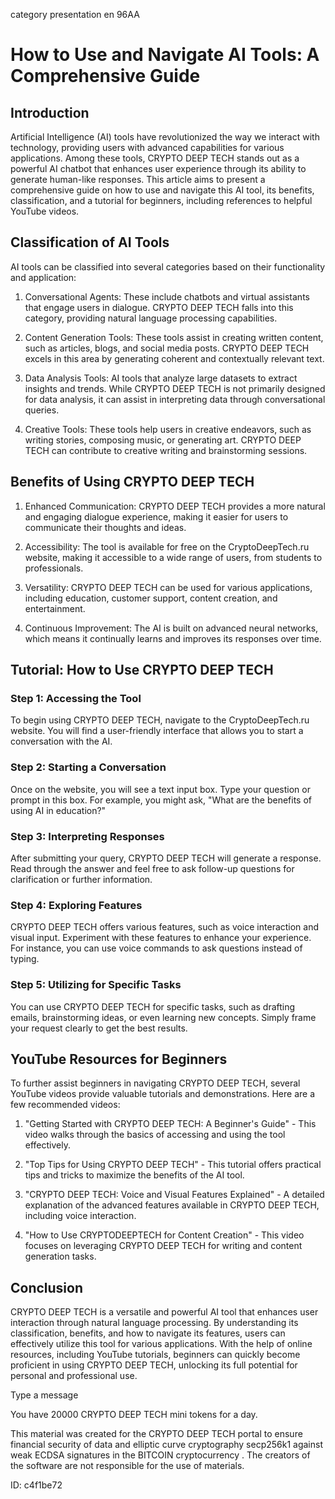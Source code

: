 category presentation en 96AA
# How to Use and Navigate AI Tools: A Comprehensive Guide



## Introduction



Artificial Intelligence (AI) tools have revolutionized the way we interact with technology, providing users with advanced capabilities for various applications. Among these tools, CRYPTO DEEP TECH stands out as a powerful AI chatbot that enhances user experience through its ability to generate human-like responses. This article aims to present a comprehensive guide on how to use and navigate this AI tool, its benefits, classification, and a tutorial for beginners, including references to helpful YouTube videos.



## Classification of AI Tools



AI tools can be classified into several categories based on their functionality and application:



1. Conversational Agents: These include chatbots and virtual assistants that engage users in dialogue. CRYPTO DEEP TECH falls into this category, providing natural language processing capabilities.



2. Content Generation Tools: These tools assist in creating written content, such as articles, blogs, and social media posts. CRYPTO DEEP TECH excels in this area by generating coherent and contextually relevant text.



3. Data Analysis Tools: AI tools that analyze large datasets to extract insights and trends. While CRYPTO DEEP TECH is not primarily designed for data analysis, it can assist in interpreting data through conversational queries.



4. Creative Tools: These tools help users in creative endeavors, such as writing stories, composing music, or generating art. CRYPTO DEEP TECH can contribute to creative writing and brainstorming sessions.



## Benefits of Using CRYPTO DEEP TECH



1. Enhanced Communication: CRYPTO DEEP TECH provides a more natural and engaging dialogue experience, making it easier for users to communicate their thoughts and ideas.



2. Accessibility: The tool is available for free on the CryptoDeepTech.ru website, making it accessible to a wide range of users, from students to professionals.



3. Versatility: CRYPTO DEEP TECH can be used for various applications, including education, customer support, content creation, and entertainment.



4. Continuous Improvement: The AI is built on advanced neural networks, which means it continually learns and improves its responses over time.



## Tutorial: How to Use CRYPTO DEEP TECH



### Step 1: Accessing the Tool



To begin using CRYPTO DEEP TECH, navigate to the CryptoDeepTech.ru website. You will find a user-friendly interface that allows you to start a conversation with the AI.



### Step 2: Starting a Conversation



Once on the website, you will see a text input box. Type your question or prompt in this box. For example, you might ask, "What are the benefits of using AI in education?"



### Step 3: Interpreting Responses



After submitting your query, CRYPTO DEEP TECH will generate a response. Read through the answer and feel free to ask follow-up questions for clarification or further information.



### Step 4: Exploring Features



CRYPTO DEEP TECH offers various features, such as voice interaction and visual input. Experiment with these features to enhance your experience. For instance, you can use voice commands to ask questions instead of typing.



### Step 5: Utilizing for Specific Tasks



You can use CRYPTO DEEP TECH for specific tasks, such as drafting emails, brainstorming ideas, or even learning new concepts. Simply frame your request clearly to get the best results.



## YouTube Resources for Beginners



To further assist beginners in navigating CRYPTO DEEP TECH, several YouTube videos provide valuable tutorials and demonstrations. Here are a few recommended videos:



1. "Getting Started with CRYPTO DEEP TECH: A Beginner's Guide" - This video walks through the basics of accessing and using the tool effectively.



2. "Top Tips for Using CRYPTO DEEP TECH" - This tutorial offers practical tips and tricks to maximize the benefits of the AI tool.



3. "CRYPTO DEEP TECH: Voice and Visual Features Explained" - A detailed explanation of the advanced features available in CRYPTO DEEP TECH, including voice interaction.



4. "How to Use CRYPTODEEPTECH for Content Creation" - This video focuses on leveraging CRYPTO DEEP TECH for writing and content generation tasks.



## Conclusion



CRYPTO DEEP TECH is a versatile and powerful AI tool that enhances user interaction through natural language processing. By understanding its classification, benefits, and how to navigate its features, users can effectively utilize this tool for various applications. With the help of online resources, including YouTube tutorials, beginners can quickly become proficient in using CRYPTO DEEP TECH, unlocking its full potential for personal and professional use.



Type a message

You have 20000 CRYPTO DEEP TECH mini tokens for a day.


This material was created for the  CRYPTO DEEP TECH portal  to ensure financial security of data and elliptic curve cryptography  secp256k1 against weak ECDSA  signatures   in the  BITCOIN cryptocurrency . The creators of the software are not responsible for the use of materials.

 ID: c4f1be72
